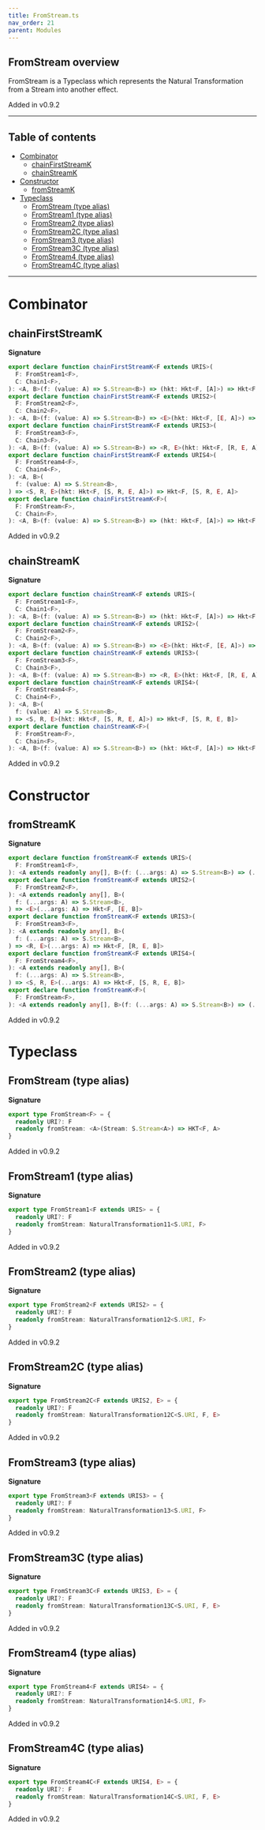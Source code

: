 ```yaml
---
title: FromStream.ts
nav_order: 21
parent: Modules
---
```


## FromStream overview

FromStream is a Typeclass which represents the Natural Transformation from a Stream into another
effect.

Added in v0.9.2

---

<h2 class="text-delta">Table of contents</h2>

- [Combinator](#combinator)
  - [chainFirstStreamK](#chainfirststreamk)
  - [chainStreamK](#chainstreamk)
- [Constructor](#constructor)
  - [fromStreamK](#fromstreamk)
- [Typeclass](#typeclass)
  - [FromStream (type alias)](#fromstream-type-alias)
  - [FromStream1 (type alias)](#fromstream1-type-alias)
  - [FromStream2 (type alias)](#fromstream2-type-alias)
  - [FromStream2C (type alias)](#fromstream2c-type-alias)
  - [FromStream3 (type alias)](#fromstream3-type-alias)
  - [FromStream3C (type alias)](#fromstream3c-type-alias)
  - [FromStream4 (type alias)](#fromstream4-type-alias)
  - [FromStream4C (type alias)](#fromstream4c-type-alias)

---

# Combinator

## chainFirstStreamK

**Signature**

```ts
export declare function chainFirstStreamK<F extends URIS>(
  F: FromStream1<F>,
  C: Chain1<F>,
): <A, B>(f: (value: A) => S.Stream<B>) => (hkt: Hkt<F, [A]>) => Hkt<F, [A]>
export declare function chainFirstStreamK<F extends URIS2>(
  F: FromStream2<F>,
  C: Chain2<F>,
): <A, B>(f: (value: A) => S.Stream<B>) => <E>(hkt: Hkt<F, [E, A]>) => Hkt<F, [E, A]>
export declare function chainFirstStreamK<F extends URIS3>(
  F: FromStream3<F>,
  C: Chain3<F>,
): <A, B>(f: (value: A) => S.Stream<B>) => <R, E>(hkt: Hkt<F, [R, E, A]>) => Hkt<F, [R, E, A]>
export declare function chainFirstStreamK<F extends URIS4>(
  F: FromStream4<F>,
  C: Chain4<F>,
): <A, B>(
  f: (value: A) => S.Stream<B>,
) => <S, R, E>(hkt: Hkt<F, [S, R, E, A]>) => Hkt<F, [S, R, E, A]>
export declare function chainFirstStreamK<F>(
  F: FromStream<F>,
  C: Chain<F>,
): <A, B>(f: (value: A) => S.Stream<B>) => (hkt: Hkt<F, [A]>) => Hkt<F, [A]>
```

Added in v0.9.2

## chainStreamK

**Signature**

```ts
export declare function chainStreamK<F extends URIS>(
  F: FromStream1<F>,
  C: Chain1<F>,
): <A, B>(f: (value: A) => S.Stream<B>) => (hkt: Hkt<F, [A]>) => Hkt<F, [B]>
export declare function chainStreamK<F extends URIS2>(
  F: FromStream2<F>,
  C: Chain2<F>,
): <A, B>(f: (value: A) => S.Stream<B>) => <E>(hkt: Hkt<F, [E, A]>) => Hkt<F, [E, B]>
export declare function chainStreamK<F extends URIS3>(
  F: FromStream3<F>,
  C: Chain3<F>,
): <A, B>(f: (value: A) => S.Stream<B>) => <R, E>(hkt: Hkt<F, [R, E, A]>) => Hkt<F, [R, E, B]>
export declare function chainStreamK<F extends URIS4>(
  F: FromStream4<F>,
  C: Chain4<F>,
): <A, B>(
  f: (value: A) => S.Stream<B>,
) => <S, R, E>(hkt: Hkt<F, [S, R, E, A]>) => Hkt<F, [S, R, E, B]>
export declare function chainStreamK<F>(
  F: FromStream<F>,
  C: Chain<F>,
): <A, B>(f: (value: A) => S.Stream<B>) => (hkt: Hkt<F, [A]>) => Hkt<F, [B]>
```

Added in v0.9.2

# Constructor

## fromStreamK

**Signature**

```ts
export declare function fromStreamK<F extends URIS>(
  F: FromStream1<F>,
): <A extends readonly any[], B>(f: (...args: A) => S.Stream<B>) => (...args: A) => Hkt<F, [B]>
export declare function fromStreamK<F extends URIS2>(
  F: FromStream2<F>,
): <A extends readonly any[], B>(
  f: (...args: A) => S.Stream<B>,
) => <E>(...args: A) => Hkt<F, [E, B]>
export declare function fromStreamK<F extends URIS3>(
  F: FromStream3<F>,
): <A extends readonly any[], B>(
  f: (...args: A) => S.Stream<B>,
) => <R, E>(...args: A) => Hkt<F, [R, E, B]>
export declare function fromStreamK<F extends URIS4>(
  F: FromStream4<F>,
): <A extends readonly any[], B>(
  f: (...args: A) => S.Stream<B>,
) => <S, R, E>(...args: A) => Hkt<F, [S, R, E, B]>
export declare function fromStreamK<F>(
  F: FromStream<F>,
): <A extends readonly any[], B>(f: (...args: A) => S.Stream<B>) => (...args: A) => Hkt<F, [B]>
```

Added in v0.9.2

# Typeclass

## FromStream (type alias)

**Signature**

```ts
export type FromStream<F> = {
  readonly URI?: F
  readonly fromStream: <A>(Stream: S.Stream<A>) => HKT<F, A>
}
```

Added in v0.9.2

## FromStream1 (type alias)

**Signature**

```ts
export type FromStream1<F extends URIS> = {
  readonly URI?: F
  readonly fromStream: NaturalTransformation11<S.URI, F>
}
```

Added in v0.9.2

## FromStream2 (type alias)

**Signature**

```ts
export type FromStream2<F extends URIS2> = {
  readonly URI?: F
  readonly fromStream: NaturalTransformation12<S.URI, F>
}
```

Added in v0.9.2

## FromStream2C (type alias)

**Signature**

```ts
export type FromStream2C<F extends URIS2, E> = {
  readonly URI?: F
  readonly fromStream: NaturalTransformation12C<S.URI, F, E>
}
```

Added in v0.9.2

## FromStream3 (type alias)

**Signature**

```ts
export type FromStream3<F extends URIS3> = {
  readonly URI?: F
  readonly fromStream: NaturalTransformation13<S.URI, F>
}
```

Added in v0.9.2

## FromStream3C (type alias)

**Signature**

```ts
export type FromStream3C<F extends URIS3, E> = {
  readonly URI?: F
  readonly fromStream: NaturalTransformation13C<S.URI, F, E>
}
```

Added in v0.9.2

## FromStream4 (type alias)

**Signature**

```ts
export type FromStream4<F extends URIS4> = {
  readonly URI?: F
  readonly fromStream: NaturalTransformation14<S.URI, F>
}
```

Added in v0.9.2

## FromStream4C (type alias)

**Signature**

```ts
export type FromStream4C<F extends URIS4, E> = {
  readonly URI?: F
  readonly fromStream: NaturalTransformation14C<S.URI, F, E>
}
```

Added in v0.9.2
